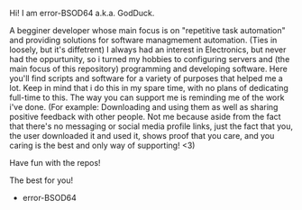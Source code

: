 Hi! I am error-BSOD64 a.k.a. GodDuck.

A begginer developer whose main focus is on "repetitive task automation" and 
providing solutions for software managmement automation. (Ties in loosely, but it's diffetrent)
I always had an interest in Electronics, but never had the oppurtunity, so
i turned my hobbies to configuring servers and (the main focus of this repository) programming and developing software.
Here you'll find scripts and software for a variety of purposes that helped me a lot.
Keep in mind that i do this in my spare time, with no plans of dedicating full-time to this.
The way you can support me is reminding me of the work i've done. (For example: Downloading and using them as well as
sharing positive feedback with other people. Not me because aside from the fact that there's no messaging or social media profile links, 
just the fact that you, the user downloaded it and used it, shows proof that you care, and you caring is the best and only way of supporting! <3)

Have fun with the repos!

The best for you!

 - error-BSOD64
